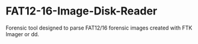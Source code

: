# FAT12-16-Image-Disk-Reader
Forensic tool designed to parse FAT12/16 forensic images created with FTK Imager or dd. 
